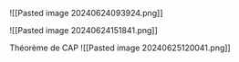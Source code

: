 ![[Pasted image 20240624093924.png]]

![[Pasted image 20240624151841.png]]

Théorème de CAP
![[Pasted image 20240625120041.png]]